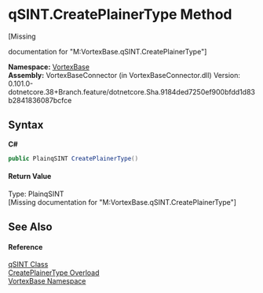 # qSINT.CreatePlainerType Method 
 

\[Missing <summary> documentation for "M:VortexBase.qSINT.CreatePlainerType"\]

**Namespace:**&nbsp;<a href="N_VortexBase.md">VortexBase</a><br />**Assembly:**&nbsp;VortexBaseConnector (in VortexBaseConnector.dll) Version: 0.101.0-dotnetcore.38+Branch.feature/dotnetcore.Sha.9184ded7250ef900bfdd1d83b2841836087bcfce

## Syntax

**C#**<br />
``` C#
public PlainqSINT CreatePlainerType()
```


#### Return Value
Type: PlainqSINT<br />\[Missing <returns> documentation for "M:VortexBase.qSINT.CreatePlainerType"\]

## See Also


#### Reference
<a href="T_VortexBase_qSINT.md">qSINT Class</a><br /><a href="Overload_VortexBase_qSINT_CreatePlainerType.md">CreatePlainerType Overload</a><br /><a href="N_VortexBase.md">VortexBase Namespace</a><br />